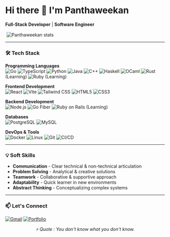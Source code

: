 # Hi there 👋 I'm Panthaweekan

**Full-Stack Developer** | **Software Engineer**

<p>&nbsp;<img align="center" src="https://readmestats.999857.xyz/api?username=Panthaweekan&show_icons=true&locale=en&theme=tokyonight" alt="Panthaweekan stats" /></p>

---

### 🛠️ Tech Stack  

**Programming Languages**  
![Go](https://img.shields.io/badge/Go-00ADD8?style=flat&logo=go&logoColor=white)
![TypeScript](https://img.shields.io/badge/TypeScript-3178C6?style=flat&logo=typescript&logoColor=white)
![Python](https://img.shields.io/badge/Python-3776AB?style=flat&logo=python&logoColor=white)
![Java](https://img.shields.io/badge/Java-007396?style=flat&logo=java&logoColor=white)
![C++](https://img.shields.io/badge/C++-00599C?style=flat&logo=c%2B%2B&logoColor=white)
![Haskell](https://img.shields.io/badge/Haskell-5D4F85?style=flat&logo=haskell&logoColor=white)
![OCaml](https://img.shields.io/badge/OCaml-EC6813?style=flat&logo=ocaml&logoColor=white)
![Rust](https://img.shields.io/badge/Rust-000000?style=flat&logo=rust&logoColor=white) (Learning)
![Ruby](https://img.shields.io/badge/Ruby-CC342D?style=flat&logo=ruby&logoColor=white) (Learning)

**Frontend Development**  
![React](https://img.shields.io/badge/React-61DAFB?style=flat&logo=react&logoColor=black)
![Vite](https://img.shields.io/badge/Vite-646CFF?style=flat&logo=vite&logoColor=white)
![Tailwind CSS](https://img.shields.io/badge/Tailwind_CSS-06B6D4?style=flat&logo=tailwind-css&logoColor=white)
![HTML5](https://img.shields.io/badge/HTML5-E34F26?style=flat&logo=html5&logoColor=white)
![CSS3](https://img.shields.io/badge/CSS3-1572B6?style=flat&logo=css3&logoColor=white)

**Backend Development**  
![Node.js](https://img.shields.io/badge/Node.js-339933?style=flat&logo=node.js&logoColor=white)
![Go Fiber](https://img.shields.io/badge/Go_Fiber-00ADD8?style=flat&logo=go&logoColor=white)
![Ruby on Rails](https://img.shields.io/badge/Ruby_on_Rails-CC0000?style=flat&logo=rubyonrails&logoColor=white) (Learning)

**Databases**  
![PostgreSQL](https://img.shields.io/badge/PostgreSQL-4169E1?style=flat&logo=postgresql&logoColor=white)
![MySQL](https://img.shields.io/badge/MySQL-4479A1?style=flat&logo=mysql&logoColor=white)

**DevOps & Tools**  
![Docker](https://img.shields.io/badge/Docker-2496ED?style=flat&logo=docker&logoColor=white)
![Linux](https://img.shields.io/badge/Linux-FCC624?style=flat&logo=linux&logoColor=black)
![Git](https://img.shields.io/badge/Git-F05032?style=flat&logo=git&logoColor=white)
![CI/CD](https://img.shields.io/badge/CI/CD-FF6C37?style=flat&logo=githubactions&logoColor=white)

---

### 💡 Soft Skills
- **Communication** - Clear technical & non-technical articulation
- **Problem Solving** - Analytical & creative solutions
- **Teamwork** - Collaborative & supportive approach
- **Adaptability** - Quick learner in new environments
- **Abstract Thinking** - Conceptualizing complex systems

---

### 📫 Let's Connect  
[![Gmail](https://img.shields.io/badge/Gmail-D14836?style=flat&logo=gmail&logoColor=white)](mailto:panthaweekansomngam@gmail.com)
[![Portfolio](https://img.shields.io/badge/Portfolio-4285F4?style=flat&logo=google-chrome&logoColor=white)](https://panthaweekan.github.io/Portfolio)

<p align="center"> 
  <i>⚡ Quote : You don't know what you don't know.</i>  
</p>
